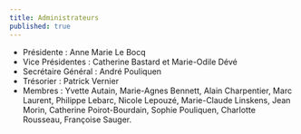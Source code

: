 ```yaml
---
title: Administrateurs
published: true
---
```


 - Présidente : Anne Marie Le Bocq
 - Vice Présidentes : Catherine Bastard et Marie-Odile Dévé
 - Secrétaire Général : André Pouliquen
 - Trésorier : Patrick Vernier
 - Membres : Yvette Autain, Marie-Agnes Bennett, Alain Charpentier, Marc Laurent, Philippe Lebarc, Nicole Lepouzé, Marie-Claude Linskens, Jean Morin, Catherine Poirot-Bourdain, Sophie Pouliquen, Charlotte Rousseau,  Françoise Sauger.
